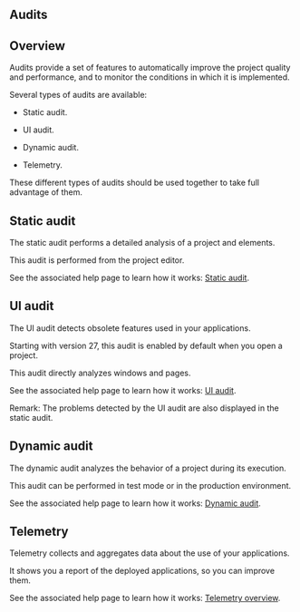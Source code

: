 
## Audits
			



## Overview
<a name="overview_ELTTEXTE000117"></a>
Audits provide a set of features to automatically improve the project quality and performance, and to monitor the conditions in which it is implemented.

Several types of audits are available:

- Static audit.

- UI audit.

- Dynamic audit.

- Telemetry. 




These different types of audits should be used together to take full advantage of them.





## Static audit
<a name="static_audit_ELTTEXTE000141"></a>
The static audit performs a detailed analysis of a project and elements.

This audit is performed from the project editor.

See the associated help page to learn how it works: [Static audit](../Editeurs/1014501.md).



## UI audit
<a name="audit_ELTTEXTE000165"></a>
The UI audit detects obsolete features used in your applications. 

Starting with version 27, this audit is enabled by default when you open a project. 

This audit directly analyzes windows and pages. 

See the associated help page to learn how it works: [UI audit](../Editeurs/9000207.md).

Remark: The problems detected by the UI audit are also displayed in the static audit. 



## Dynamic audit
<a name="dynamic_audit_ELTTEXTE000189"></a>
The dynamic audit analyzes the behavior of a project during its execution.

This audit can be performed in test mode or in the production environment.

See the associated help page to learn how it works: [Dynamic audit](../Editeurs/1014502.md).





## Telemetry
<a name="telemetry_ELTTEXTE000213"></a>
Telemetry collects and aggregates data about the use of your applications. 

It shows you a report of the deployed applications, so you can improve them. 

See the associated help page to learn how it works: [Telemetry overview](../WDLang1/1410086580.md).


